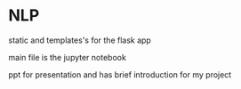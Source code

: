 # NLP
static and templates's for the flask app


main file is the jupyter notebook


ppt for presentation and has brief introduction for my project

